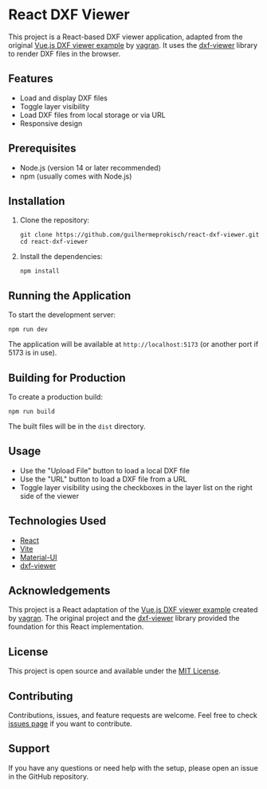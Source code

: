 # React DXF Viewer

This project is a React-based DXF viewer application, adapted from the original [Vue.js DXF viewer example](https://github.com/vagran/dxf-viewer-example) by [vagran](https://github.com/vagran). It uses the [dxf-viewer](https://github.com/vagran/dxf-viewer) library to render DXF files in the browser.

## Features

- Load and display DXF files
- Toggle layer visibility
- Load DXF files from local storage or via URL
- Responsive design

## Prerequisites

- Node.js (version 14 or later recommended)
- npm (usually comes with Node.js)

## Installation

1. Clone the repository:

   ```
   git clone https://github.com/guilhermeprokisch/react-dxf-viewer.git
   cd react-dxf-viewer
   ```

2. Install the dependencies:
   ```
   npm install
   ```

## Running the Application

To start the development server:

```
npm run dev
```

The application will be available at `http://localhost:5173` (or another port if 5173 is in use).

## Building for Production

To create a production build:

```
npm run build
```

The built files will be in the `dist` directory.

## Usage

- Use the "Upload File" button to load a local DXF file
- Use the "URL" button to load a DXF file from a URL
- Toggle layer visibility using the checkboxes in the layer list on the right side of the viewer

## Technologies Used

- [React](https://reactjs.org/)
- [Vite](https://vitejs.dev/)
- [Material-UI](https://mui.com/)
- [dxf-viewer](https://github.com/vagran/dxf-viewer)

## Acknowledgements

This project is a React adaptation of the [Vue.js DXF viewer example](https://github.com/vagran/dxf-viewer-example) created by [vagran](https://github.com/vagran). The original project and the [dxf-viewer](https://github.com/vagran/dxf-viewer) library provided the foundation for this React implementation.

## License

This project is open source and available under the [MIT License](LICENSE).

## Contributing

Contributions, issues, and feature requests are welcome. Feel free to check [issues page](https://github.com/guilhermeprokisch/react-dxf-viewer/issues) if you want to contribute.

## Support

If you have any questions or need help with the setup, please open an issue in the GitHub repository.
